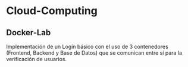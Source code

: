 # Cloud-Computing

## Docker-Lab
Implementación de un Login básico con el uso de 3 contenedores (Frontend, Backend y Base de Datos) que se comunican entre sí para la verificación de usuarios.
